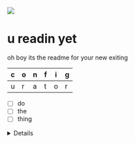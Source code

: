 ![](https://github.com/$GITHUB_USERNAME/$REPO/workflows/shellcheck/badge.svg)
---
# u readin yet

oh boy its the readme for your new exiting

|c|o|n|f|i|g|
|-|-|-|-|-|-|
|u|r|a|t|o|r|

- [ ] do
- [ ] the
- [ ] thing

<details>
this isn't markdown but it's nice
</details>
